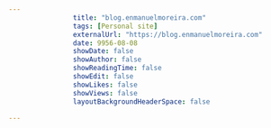 ---
                title: "blog.enmanuelmoreira.com"
                tags: [Personal site]
                externalUrl: "https://blog.enmanuelmoreira.com"
                date: 9956-08-08
                showDate: false
                showAuthor: false
                showReadingTime: false
                showEdit: false
                showLikes: false
                showViews: false
                layoutBackgroundHeaderSpace: false
                ---
